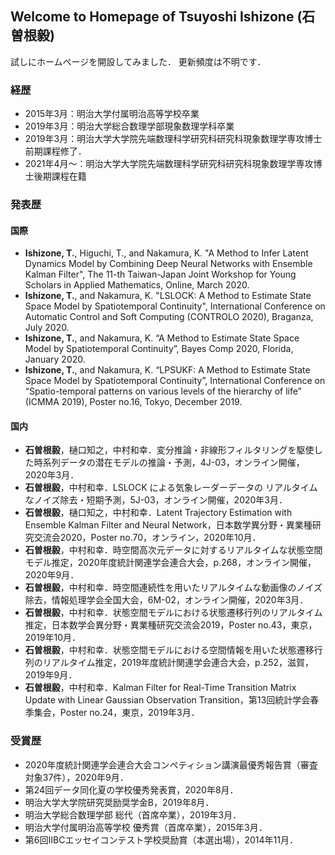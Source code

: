 ## Welcome to Homepage of Tsuyoshi Ishizone (石曽根毅)
試しにホームページを開設してみました．
更新頻度は不明です．


### 経歴
- 2015年3月：明治大学付属明治高等学校卒業
- 2019年3月：明治大学総合数理学部現象数理学科卒業
- 2019年3月：明治大学大学院先端数理科学研究科研究科現象数理学専攻博士前期課程修了．
- 2021年4月〜：明治大学大学院先端数理科学研究科研究科現象数理学専攻博士後期課程在籍


### 発表歴
#### 国際
- **Ishizone, T.**, Higuchi, T., and Nakamura, K. "A Method to Infer Latent Dynamics Model by Combining Deep Neural Networks with Ensemble Kalman Filter", The 11-th Taiwan-Japan Joint Workshop for Young Scholars in Applied Mathematics, Online, March 2020.
- **Ishizone, T.**, and Nakamura, K. "LSLOCK: A Method to Estimate State Space Model by Spatiotemporal Continuity", International Conference on Automatic Control and Soft Computing (CONTROLO 2020), Braganza, July 2020.
- **Ishizone, T.**, and Nakamura, K. “A Method to Estimate State Space Model by Spatiotemporal Continuity”, Bayes Comp 2020, Florida, January 2020.
- **Ishizone, T.**, and Nakamura, K. “LPSUKF: A Method to Estimate State Space Model by Spatiotemporal Continuity”, International Conference on “Spatio-temporal patterns on various levels of the hierarchy of life” (ICMMA 2019), Poster no.16, Tokyo, December 2019.


#### 国内
- **石曽根毅**，樋口知之，中村和幸．変分推論・非線形フィルタリングを駆使した時系列データの潜在モデルの推論・予測，4J-03，オンライン開催，2020年3月．
- **石曽根毅**，中村和幸．LSLOCK による気象レーダーデータの リアルタイムなノイズ除去・短期予測，5J-03，オンライン開催，2020年3月．
- **石曽根毅**，樋口知之，中村和幸．Latent Trajectory Estimation with Ensemble Kalman Filter and Neural Network，日本数学異分野・異業種研究交流会2020，Poster no.70，オンライン，2020年10月．
- **石曽根毅**，中村和幸．時空間高次元データに対するリアルタイムな状態空間モデル推定，2020年度統計関連学会連合大会，p.268，オンライン開催，2020年9月．
- **石曽根毅**，中村和幸．時空間連続性を用いたリアルタイムな動画像のノイズ除去，情報処理学会全国大会，6M-02，オンライン開催，2020年3月．
- **石曽根毅**，中村和幸．状態空間モデルにおける状態遷移行列のリアルタイム推定，日本数学会異分野・異業種研究交流会2019，Poster no.43，東京，2019年10月．
- **石曽根毅**，中村和幸．状態空間モデルにおける空間情報を用いた状態遷移行列のリアルタイム推定，2019年度統計関連学会連合大会，p.252，滋賀，2019年9月．
- **石曽根毅**，中村和幸．Kalman Filter for Real-Time Transition Matrix Update with Linear Gaussian Observation Transition，第13回統計学会春季集会，Poster no.24，東京，2019年3月．




### 受賞歴
- 2020年度統計関連学会連合大会コンペティション講演最優秀報告賞（審査対象37件），2020年9月．
- 第24回データ同化夏の学校優秀発表賞，2020年8月．
- 明治大学大学院研究奨励奨学金B，2019年8月．
- 明治大学総合数理学部 総代（首席卒業），2019年3月．
- 明治大学付属明治高等学校 優秀賞（首席卒業），2015年3月．
- 第6回IIBCエッセイコンテスト学校奨励賞（本選出場），2014年11月．

